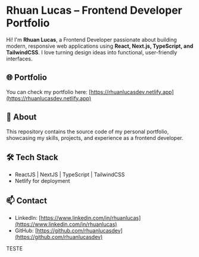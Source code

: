 # Rhuan Lucas – Frontend Developer Portfolio

Hi! I'm **Rhuan Lucas**, a Frontend Developer passionate about building modern, responsive web applications using **React, Next.js, TypeScript, and TailwindCSS**. I love turning design ideas into functional, user-friendly interfaces.

## 🌐 Portfolio

You can check my portfolio here: [https://rhuanlucasdev.netlify.app](https://rhuanlucasdev.netlify.app)

## 🚀 About

This repository contains the source code of my personal portfolio, showcasing my skills, projects, and experience as a frontend developer.

## 🛠 Tech Stack

- ReactJS | NextJS | TypeScript | TailwindCSS
- Netlify for deployment

## 📫 Contact

- LinkedIn: [https://www.linkedin.com/in/rhuanlucas](https://www.linkedin.com/in/rhuanlucas)
- GitHub: [https://github.com/rhuanlucasdev](https://github.com/rhuanlucasdev)

TESTE
